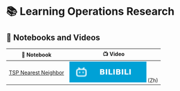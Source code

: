 # 📚 Learning Operations Research

## 📓 Notebooks and Videos

| 📝 Notebook | 📺 Video |
|------------|----------|
| [TSP Nearest Neighbor](./tsp/TSP-Nearest-Neighbor.ipynb) | [![Bilibili](./assets/badges/bilibili.svg)](https://www.bilibili.com/video/BV14jRUYZEpn) (Zh) |
